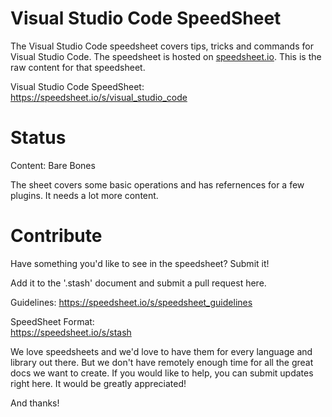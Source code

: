 # Visual Studio Code SpeedSheet

The Visual Studio Code speedsheet covers tips, tricks and commands for Visual Studio Code. The speedsheet is hosted on [speedsheet.io](https://speedsheet.io). This is the raw content for that speedsheet.

Visual Studio Code SpeedSheet:  
https://speedsheet.io/s/visual_studio_code


# Status

Content: Bare Bones 

The sheet covers some basic operations and has refernences for a few plugins. It needs a lot more content.


# Contribute

Have something you'd like to see in the speedsheet? Submit it!

Add it to the '.stash' document and submit a pull request here.

Guidelines:
https://speedsheet.io/s/speedsheet_guidelines

SpeedSheet Format:  
https://speedsheet.io/s/stash

We love speedsheets and we'd love to have them for every language and library out there. But we don't have remotely enough time for all the great docs we want to create. If you would like to help, you can submit updates right here. It would be greatly appreciated! 

And thanks!

